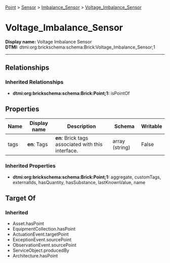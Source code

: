 [Point](../../Point.md) > [Sensor](../Sensor.md) > [Imbalance_Sensor](Imbalance_Sensor.md) > [Voltage_Imbalance_Sensor](#)
# Voltage_Imbalance_Sensor

**Display name:** Voltage Imbalance Sensor<br />
**DTMI:** dtmi:org:brickschema:schema:Brick:Voltage_Imbalance_Sensor;1

---
## Relationships
### Inherited Relationships
* **dtmi:org:brickschema:schema:Brick:Point;1:** isPointOf
## Properties
|Name|Display name|Description|Schema|Writable|
|-|-|-|-|-|
|tags|**en**: Tags|**en**: Brick tags associated with this interface.|array (string)|False|
### Inherited Properties
* **dtmi:org:brickschema:schema:Brick:Point;1:** aggregate, customTags, externalIds, hasQuantity, hasSubstance, lastKnownValue, name
## Target Of
### Inherited
* Asset.hasPoint
* EquipmentCollection.hasPoint
* ActuationEvent.targetPoint
* ExceptionEvent.sourcePoint
* ObservationEvent.sourcePoint
* ServiceObject.producedBy
* Architecture.hasPoint
